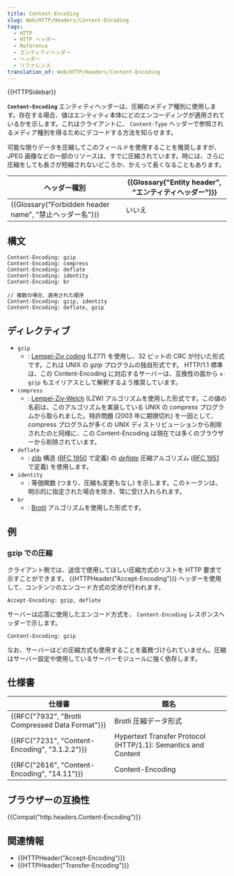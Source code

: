 ```yaml
---
title: Content-Encoding
slug: Web/HTTP/Headers/Content-Encoding
tags:
  - HTTP
  - HTTP ヘッダー
  - Reference
  - エンティティヘッダー
  - ヘッダー
  - リファレンス
translation_of: Web/HTTP/Headers/Content-Encoding
---
```

{{HTTPSidebar}}

**`Content-Encoding`** エンティティヘッダーは、圧縮のメディア種別に使用します。存在する場合、値はエンティティ本体にどのエンコーディングが適用されているかを示します。これはクライアントに、 `Content-Type` ヘッダーで参照されるメディア種別を得るためにデコードする方法を知らせます。

可能な限りデータを圧縮してこのフィールドを使用することを推奨しますが、 JPEG 画像などの一部のリソースは、すでに圧縮されています。時には、さらに圧縮をしても長さが短縮されないどころか、かえって長くなることもあります。

| ヘッダー種別                                                                         | {{Glossary("Entity header", "エンティティヘッダー")}} |
| ------------------------------------------------------------------------------------ | ------------------------------------------------------------------------------------ |
| {{Glossary("Forbidden header name", "禁止ヘッダー名")}} | いいえ                                                                               |

## 構文

    Content-Encoding: gzip
    Content-Encoding: compress
    Content-Encoding: deflate
    Content-Encoding: identity
    Content-Encoding: br

    // 複数の場合、適用された順序
    Content-Encoding: gzip, identity
    Content-Encoding: deflate, gzip

## ディレクティブ

- `gzip`
  - : [Lempel-Ziv coding](http://en.wikipedia.org/wiki/LZ77_and_LZ78#LZ77) (LZ77) を使用し、32 ビットの CRC が付いた形式です。これは UNIX の _gzip_ プログラムの独自形式です。 HTTP/1.1 標準は、この Content-Encoding に対応するサーバーは、互換性の面から `x-gzip` もエイリアスとして解釈するよう推奨しています。
- `compress`
  - : [Lempel-Ziv-Welch](http://en.wikipedia.org/wiki/LZW) (LZW) アルゴリズムを使用した形式です。この値の名前は、このアルゴリズムを実装している UNIX の _compress_ プログラムから取られました。特許問題 (2003 年に期限切れ) を一因として、 compress プログラムが多くの UNIX ディストリビューションから削除されたのと同様に、この Content-Encoding は現在では多くのブラウザーから削除されています。
- `deflate`
  - : [zlib](http://en.wikipedia.org/wiki/Zlib) 構造 ([RFC 1950](http://tools.ietf.org/html/rfc1950) で定義) の [_deflate_](http://en.wikipedia.org/wiki/DEFLATE) 圧縮アルゴリズム ([RFC 1951](http://tools.ietf.org/html/rfc1952) で定義) を使用します。
- `identity`
  - : 等価関数 (つまり、圧縮も変更もなし) を示します。このトークンは、明示的に指定された場合を除き、常に受け入れられます。
- `br`
  - : [Brotli](https://en.wikipedia.org/wiki/Brotli) アルゴリズムを使用した形式です。

## 例

### gzip での圧縮

クライアント側では、送信で使用してほしい圧縮方式のリストを HTTP 要求で示すことができます。 {{HTTPHeader("Accept-Encoding")}} ヘッダーを使用して、コンテンツのエンコード方式の交渉が行われます。

    Accept-Encoding: gzip, deflate

サーバーは応答に使用したエンコード方式を、 `Content-Encoding` レスポンスヘッダーで示します。

    Content-Encoding: gzip

なお、サーバーはどの圧縮方式も使用することを義務づけられていません。圧縮はサーバー設定や使用しているサーバーモジュールに強く依存します。

## 仕様書

| 仕様書                                                           | 題名                                                          |
| ---------------------------------------------------------------- | ------------------------------------------------------------- |
| {{RFC("7932", "Brotli Compressed Data Format")}} | Brotli 圧縮データ形式                                         |
| {{RFC("7231", "Content-Encoding", "3.1.2.2")}}     | Hypertext Transfer Protocol (HTTP/1.1): Semantics and Content |
| {{RFC("2616", "Content-Encoding", "14.11")}}     | Content-Encoding                                              |

## ブラウザーの互換性

{{Compat("http.headers.Content-Encoding")}}

## 関連情報

- {{HTTPHeader("Accept-Encoding")}}
- {{HTTPHeader("Transfer-Encoding")}}
